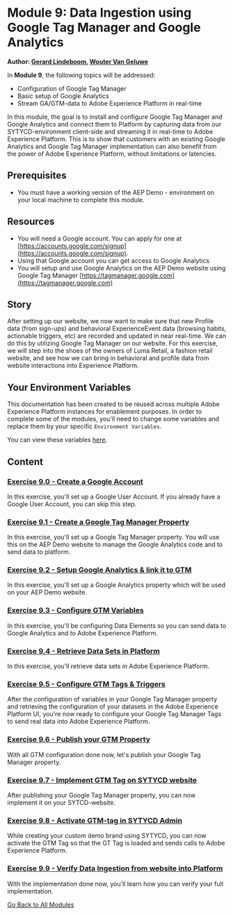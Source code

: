 # Module 9: Data Ingestion using Google Tag Manager and Google Analytics

**Author: [Gerard Lindeboom](https://www.linkedin.com/in/gerardlindeboom/), [Wouter Van Geluwe](https://www.linkedin.com/in/woutervangeluwe/)**

In **Module 9**, the following topics will be addressed:
  
* Configuration of Google Tag Manager
* Basic setup of Google Analytics
* Stream GA/GTM-data to Adobe Experience Platform in real-time

In this module, the goal is to install and configure Google Tag Manager and Google Analytics and connect them to Platform by capturing data from our SYTYCD-environment client-side and streaming it in real-time to Adobe Experience Platform.
This is to show that customers with an existing Google Analytics and Google Tag Manager implementation can also benefit from the power of Adobe Experience Platform, without limitations or latencies.

## Prerequisites

* You must have a working version of the AEP Demo - environment on your local machine to complete this module.

## Resources

* You will need a Google account. You can apply for one at [https://accounts.google.com/signup](https://accounts.google.com/signup).
* Using that Google account you can get access to Google Analytics
* You will setup and use Google Analytics on the AEP Demo website using Google Tag Manager [https://tagmanager.google.com](https://tagmanager.google.com)

## Story

After setting up our website, we now want to make sure that new Profile data (from sign-ups) and behavioral ExperienceEvent data (browsing habits, actionable triggers, etc) are recorded and updated in near real-time. We can do this by utilizing Google Tag Manager on our website. For this exercise, we will step into the shoes of the owners of Luma Retail, a fashion retail website, and see how we can bring in behavioral and profile data from website interactions into Experience Platform.

## Your Environment Variables

This documentation has been created to be reused across multiple Adobe Experience Platform instances for enablement purposes.
In order to complete some of the modules, you'll need to change some variables and replace them by your specific ``Environment Variables``.

You can view these variables [here](../../environment.md).

## Content

### [Exercise 9.0 - Create a Google Account](./ex0.md)

In this exercise, you'll set up a Google User Account. If you already have a Google User Account, you can skip this step.

### [Exercise 9.1 - Create a Google Tag Manager Property](./ex1.md)

In this exercise, you'll set up a Google Tag Manager property. You will use this on the AEP Demo website to manage the Google Analytics code and to send data to platform.

### [Exercise 9.2 - Setup Google Analytics & link it to GTM](./ex2.md)

In this exercise, you'll set up a Google Analytics property which will be used on your AEP Demo website.

### [Exercise 9.3 - Configure GTM Variables](./ex3.md)

In this exercise, you'll be configuring Data Elements so you can send data to Google Analytics and to Adobe Experience Platform.

### [Exercise 9.4 - Retrieve Data Sets in Platform](./ex4.md)

In this exercise, you'll retrieve data sets in Adobe Experience Platform.

### [Exercise 9.5 - Configure GTM Tags & Triggers](./ex5.md)

After the configuration of variables in your Google Tag Manager property and retrieving the configuration of your datasets in the Adobe Experience Platform UI, you're now ready to configure your Google Tag Manager Tags to send real data into Adobe Experience Platform.

### [Exercise 9.6 - Publish your GTM Property](./ex6.md)

With all GTM configuration done now, let's publish your Google Tag Manager property.

### [Exercise 9.7 - Implement GTM Tag on SYTYCD website](./ex7.md)

After publishing your Google Tag Manager property, you can now implement it on your SYTCD-website.

### [Exercise 9.8 - Activate GTM-tag in SYTYCD Admin](./ex8.md)

While creating your custom demo brand using SYTYCD, you can now activate the GTM Tag so that the GT Tag is loaded and sends calls to Adobe Experience Platform.

### [Exercise 9.9 - Verify Data Ingestion from website into Platform](./ex9.md)

With the implementation done now, you'll learn how you can verify your full implementation.

[Go Back to All Modules](../../README.md)
